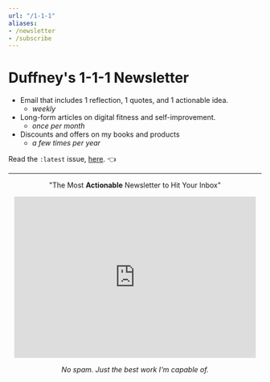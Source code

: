 ```yaml
---
url: "/1-1-1"
aliases: 
- /newsletter
- /subscribe
---
```


# Duffney's 1-1-1 Newsletter

- Email that includes 1 reflection, 1 quotes, and 1 actionable idea.
  - _weekly_
- Long-form articles on digital fitness and self-improvement.
  - _once per month_
- Discounts and offers on my books and products
  - _a few times per year_

Read the `:latest` issue, [here](https://duffney.substack.com/). 👈

---

<div align="center">
<p>"The Most <b>Actionable</b> Newsletter to Hit Your Inbox"</p>
<iframe src="https://duffney.substack.com/embed" width="480" height="320" style="border:1px solid #EEE; background:white;" frameborder="0" scrolling="no"></iframe>
<p><i>No spam. Just the best work I'm capable of.</i></p>
</div>
